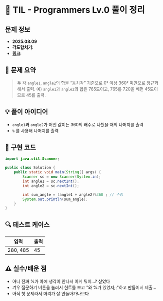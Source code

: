 # 📌 TIL - Programmers Lv.0 풀이 정리

## 문제 정보
- **2025.08.09**
- **각도합치기**: 
- **[링크](https://school.programmers.co.kr/learn/courses/30/lessons/340206)**: 

## 📝 문제 요약
> 두 각 `angle1`, `angle2`의 합을 “동치각” 기준으로 0° 이상 360° 미만으로 정규화해서 출력.
> 예) `angle1`과 `angle2`의 합은 765도이고, 765를 720을 빼면 45도이므로 45를 출력.

## 💡 풀이 아이디어
- `angle1`과 `angle2`가 어떤 값이든 360의 배수로 나눴을 때의 나머지를 출력
- `%` 를 사용해 나머지를 출력

## 🧩 구현 코드
```java
import java.util.Scanner;

public class Solution {
    public static void main(String[] args) {
        Scanner sc = new Scanner(System.in);
        int angle1 = sc.nextInt();
        int angle2 = sc.nextInt();

        int sum_angle = (angle1 + angle2)%360 ; // 수정
        System.out.println(sum_angle);
    }
}
```

## 🔍 테스트 케이스
|   입력   | 출력 |
|----------|------|
| 280, 485 |  45  |

## ⚠️ 실수/배운 점
- 아니 진짜 %가 아예 생각이 안나서 이게 뭐지...? 싶었다
- 겨우 질문하기 버튼을 눌러서 힌트를 보고 "와 %가 있었지;;"하고 만들어서 제출...
- 아직 첫 문제라서 머리가 잘 안돌아가나보다
